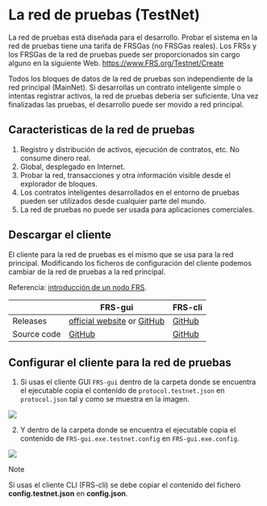 # La red de pruebas (TestNet)

La red de pruebas está diseñada para el desarrollo. Probar el sistema en la red de pruebas tiene una tarifa de FRSGas (no FRSGas reales). Los FRSs y los FRSGas de la red de pruebas puede ser proporcionados sin cargo alguno en la siguiente Web. https://www.FRS.org/Testnet/Create


Todos los bloques de datos de la red de pruebas son independiente de la red principal (MainNet). Si desarrollas un contrato inteligente simple o intentas registrar activos, la red de pruebas deberia ser suficiente. Una vez finalizadas las pruebas, el desarrollo puede ser movido a red principal.

## Caracteristicas de la red de pruebas

1. Registro y distribución de activos, ejecución de contratos, etc. No consume dinero real.
2. Global, desplegado en Internet.
3. Probar la red, transacciones y otra información visible desde el explorador de bloques.
4. Los contratos inteligentes desarrollados en el entorno de pruebas pueden ser utilizados desde cualquier parte del mundo.
5. La red de pruebas no puede ser usada para aplicaciones comerciales.

## Descargar el cliente

El cliente para la red de pruebas es el mismo que se usa para la red principal. Modificando los ficheros de configuración del cliente podemos cambiar de la red de pruebas a la red principal.

Referencia: [introducción de un nodo FRS](introduction.md).

|      | FRS-gui                       | FRS-cli                        |
| ---- | ---------------------------------------- | ---------------------------------------- |
| Releases | [official website](https://www.FRS.org/download) or [GitHub](https://github.com/FRS-project/FRS-gui/releases/) | [GitHub](https://github.com/FRS-project/FRS-cli/releases/) |
Source code | [GitHub](https://github.com/FRS-project/FRS-gui/) | [GitHub](https://github.com/FRS-project/FRS-cli/) |

## Configurar el cliente para la red de pruebas

1. Si usas el cliente GUI `FRS-gui` dentro de la carpeta donde se encuentra el ejecutable copia el contenido de `protocol.testnet.json` en `protocol.json` tal y como se muestra en la imagen.
 
  <img style="vertical-align: middle" src="/assets/testnet_1.png">

2. Y dentro de la carpeta donde se encuentra el ejecutable copia el contenido de `FRS-gui.exe.testnet.config` en `FRS-gui.exe.config`.

  <img style="vertical-align: middle" src="/assets/testnet_2.png">


> [!NOTE]
> Si usas el cliente CLI (FRS-cli) se debe copiar el contenido del fichero **config.testnet.json** en **config.json**.
